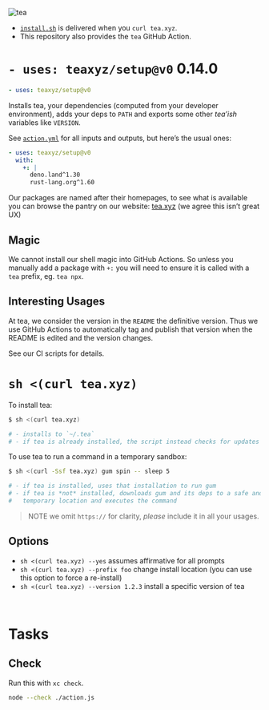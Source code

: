 ![tea](https://tea.xyz/banner.png)

* [`install.sh`](./install.sh) is delivered when you `curl tea.xyz`.
* This repository also provides the `tea` GitHub Action.


# `- uses: teaxyz/setup@v0` 0.14.0

```yaml
- uses: teaxyz/setup@v0
```

Installs tea, your dependencies (computed from your developer environment),
adds your deps to `PATH` and exports some other *tea’ish* variables like
`VERSION`.

See [`action.yml`] for all inputs and outputs, but here’s the usual ones:

```yaml
- uses: teaxyz/setup@v0
  with:
    +: |
      deno.land^1.30
      rust-lang.org^1.60
```

Our packages are named after their homepages, to see what is available you
can browse the pantry on our website:
[tea.xyz] (we agree this isn’t great UX)

## Magic

We cannot install our shell magic into GitHub Actions. So unless you manually
add a package with `+:` you will need to ensure it is called with a `tea`
prefix, eg. `tea npx`.

## Interesting Usages

At tea, we consider the version in the `README` the definitive version.
Thus we use GitHub Actions to automatically tag and publish that version when
the README is edited and the version changes.

See our CI scripts for details.



# `sh <(curl tea.xyz)`

To install tea:

```sh
$ sh <(curl tea.xyz)

# - installs to `~/.tea`
# - if tea is already installed, the script instead checks for updates
```

To use tea to run a command in a temporary sandbox:

```sh
$ sh <(curl -Ssf tea.xyz) gum spin -- sleep 5

# - if tea is installed, uses that installation to run gum
# - if tea is *not* installed, downloads gum and its deps to a safe and
#   temporary location and executes the command
```

> NOTE we omit `https://` for clarity, *please* include it in all your usages.

## Options

* `sh <(curl tea.xyz) --yes` assumes affirmative for all prompts
* `sh <(curl tea.xyz) --prefix foo` change install location (you can use this option to force a re-install)
* `sh <(curl tea.xyz) --version 1.2.3` install a specific version of tea



&nbsp;

# Tasks

## Check

Run this with `xc check`.

```sh
node --check ./action.js
```


[`action.yml`]: ./action.yml
[tea.xyz]: https://tea.xyz
